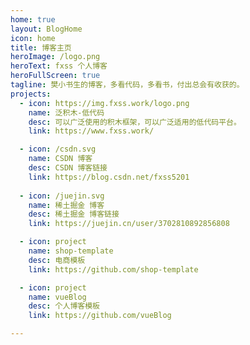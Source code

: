 ```yaml
---
home: true
layout: BlogHome
icon: home
title: 博客主页
heroImage: /logo.png
heroText: fxss 个人博客
heroFullScreen: true
tagline: 樊小书生的博客，多看代码，多看书，付出总会有收获的。
projects:
  - icon: https://img.fxss.work/logo.png
    name: 泛积木-低代码
    desc: 可以广泛使用的积木框架，可以广泛适用的低代码平台。
    link: https://www.fxss.work/

  - icon: /csdn.svg
    name: CSDN 博客
    desc: CSDN 博客链接
    link: https://blog.csdn.net/fxss5201
    
  - icon: /juejin.svg
    name: 稀土掘金 博客
    desc: 稀土掘金 博客链接
    link: https://juejin.cn/user/3702810892856808

  - icon: project
    name: shop-template
    desc: 电商模板
    link: https://github.com/shop-template

  - icon: project
    name: vueBlog
    desc: 个人博客模板
    link: https://github.com/vueBlog

---
```


